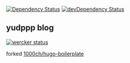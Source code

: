 [![Dependency Status](https://david-dm.org/yudppp/blog.svg?style=flat-square)](https://david-dm.org/yudppp/blog)
[![devDependency Status](https://david-dm.org/yudppp/blog/dev-status.svg?style=flat-square)](https://david-dm.org/yudppp/blog#info=devDependencies)

## yudppp blog

[![wercker status](https://app.wercker.com/status/38dfea4cd426d504c577fd1e8d14edcb/m "wercker status")](https://app.wercker.com/project/bykey/38dfea4cd426d504c577fd1e8d14edcb)

forked [1000ch/hugo-boilerplate](https://github.com/1000ch/hugo-boilerplate)
